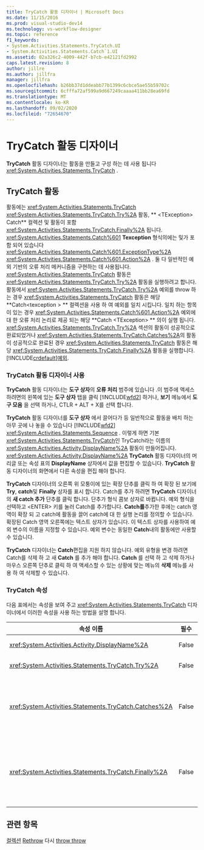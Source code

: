 ```yaml
---
title: TryCatch 활동 디자이너 | Microsoft Docs
ms.date: 11/15/2016
ms.prod: visual-studio-dev14
ms.technology: vs-workflow-designer
ms.topic: reference
f1_keywords:
- System.Activities.Statements.TryCatch.UI
- System.Activities.Statements.Catch`1.UI
ms.assetid: 02a326c2-4009-442f-b7cb-e42121fd2992
caps.latest.revision: 8
author: jillre
ms.author: jillfra
manager: jillfra
ms.openlocfilehash: b26bb37d1ddeabb77b1399c6cbce5ae55b59702c
ms.sourcegitcommit: 6cfffa72af599a9d667249caaaa411bb28ea69fd
ms.translationtype: MT
ms.contentlocale: ko-KR
ms.lasthandoff: 09/02/2020
ms.locfileid: "72654670"
---
```

# <a name="trycatch-activity-designer"></a>TryCatch 활동 디자이너
**TryCatch** 활동 디자이너는 활동을 만들고 구성 하는 데 사용 됩니다 <xref:System.Activities.Statements.TryCatch> .

## <a name="the-trycatch-activity"></a>TryCatch 활동
 활동에는 <xref:System.Activities.Statements.TryCatch> <xref:System.Activities.Statements.TryCatch.Try%2A> 활동, ** \<TException> Catch** 컬렉션 및 활동이 포함 <xref:System.Activities.Statements.TryCatch.Finally%2A> 됩니다. <xref:System.Activities.Statements.Catch%601> **Texception** 형식의에는 및가 포함 되어 있습니다 <xref:System.Activities.Statements.Catch%601.ExceptionType%2A> <xref:System.Activities.Statements.Catch%601.Action%2A> . 둘 다 일반적인 예외 기반의 오류 처리 메커니즘을 구현하는 데 사용됩니다. <xref:System.Activities.Statements.TryCatch> 활동은 <xref:System.Activities.Statements.TryCatch.Try%2A> 활동을 실행하려고 합니다. 활동에서 <xref:System.Activities.Statements.TryCatch.Try%2A> 예외를 throw 하는 경우 <xref:System.Activities.Statements.TryCatch> 활동은 해당 **Catch<texception \> ** 컬렉션을 사용 하 여 예외를 일치 시킵니다. 일치 하는 항목이 있는 경우 <xref:System.Activities.Statements.Catch%601.Action%2A> 예외에 대 한 오류 처리 논리로 제공 되는 해당 **Catch \<TException> ** 의이 실행 됩니다. <xref:System.Activities.Statements.TryCatch.Try%2A> 섹션의 활동이 성공적으로 완료되었거나 <xref:System.Activities.Statements.TryCatch.Catches%2A>의 활동이 성공적으로 완료된 경우 <xref:System.Activities.Statements.TryCatch> 활동은 해당 <xref:System.Activities.Statements.TryCatch.Finally%2A> 활동을 실행합니다. [!INCLUDE[crdefault](../includes/crdefault-md.md)][예외](https://msdn.microsoft.com/library/065205cc-52dd-4f30-9578-b17d8d113136).

### <a name="using-the-trycatch-activity-designer"></a>TryCatch 활동 디자이너 사용
 **TryCatch** 활동 디자이너는 **도구 상자**의 **오류 처리** 범주에 있습니다 .이 범주에 액세스 하려면의 왼쪽에 있는 **도구 상자** 탭을 클릭 [!INCLUDE[wfd2](../includes/wfd2-md.md)] 하거나, **보기** 메뉴에서 **도구 모음** 을 선택 하거나, CTLR + ALT + X를 선택 합니다.

 **TryCatch** 활동 디자이너를 **도구 상자** 에서 끌어다가 등 일반적으로 활동을 배치 하는 아무 곳에 나 놓을 수 있습니다 [!INCLUDE[wfd2](../includes/wfd2-md.md)] <xref:System.Activities.Statements.Sequence> . 이렇게 하면 기본 <xref:System.Activities.Statements.TryCatch>인 TryCatch라는 이름의 <xref:System.Activities.Activity.DisplayName%2A> 활동이 만들어집니다. <xref:System.Activities.Activity.DisplayName%2A> **TryCatch** 활동 디자이너의 머리글 또는 속성 표의 **DisplayName** 상자에서 값을 편집할 수 있습니다. **TryCatch** 활동 디자이너의 화면에서 다른 속성을 편집 해야 합니다.

 **TryCatch** 디자이너의 오른쪽 위 모퉁이에 있는 확장 단추를 클릭 하 여 확장 된 보기에 **Try**, **catch**및 **Finally** 상자를 표시 합니다. Catch를 추가 하려면 **TryCatch** 디자이너의 **새 catch 추가** 단추를 클릭 합니다. 단추가 형식 콤보 상자로 바뀝니다. 예외 형식을 선택하고 &lt;ENTER&gt; 키를 눌러 Catch를 추가합니다. **Catch를**추가한 후에는 catch 영역이 확장 되 고 catch에 활동을 끌어 catch에 대 한 실행 논리를 정의할 수 있습니다. 확장된 Catch 영역 오른쪽에는 텍스트 상자가 있습니다. 이 텍스트 상자를 사용하여 예외 변수의 이름을 지정할 수 있습니다. 예외 변수는 동일한 **Catch**내의 활동에만 사용할 수 있습니다.

 **TryCatch** 디자이너는 **Catch**편집을 지원 하지 않습니다. 예외 유형을 변경 하려면 Catch를 삭제 하 고 새 **Catch** 를 추가 해야 합니다. **Catch** 를 선택 하 고 삭제 하거나 마우스 오른쪽 단추로 클릭 하 여 액세스할 수 있는 상황에 맞는 메뉴의 **삭제** 메뉴를 사용 하 여 삭제할 수 있습니다.

### <a name="the-trycatch-properties"></a>TryCatch 속성
 다음 표에서는 속성을 보여 주고 <xref:System.Activities.Statements.TryCatch> 디자이너에서 이러한 속성을 사용 하는 방법을 설명 합니다.

|속성 이름|필수|사용량|
|-------------------|--------------|-----------|
|<xref:System.Activities.Activity.DisplayName%2A>|False|<xref:System.Activities.Statements.TryCatch> 활동의 선택적 이름을 지정합니다. 기본 TryCatch입니다.|
|<xref:System.Activities.Statements.TryCatch.Try%2A>|False|<xref:System.Activities.Statements.TryCatch>가 실행될 때 처음으로 실행되는 동작입니다.|
|<xref:System.Activities.Statements.TryCatch.Catches%2A>|False|활동에서 예외를 throw 할 때 확인할 **Catch** 요소의 컬렉션입니다 <xref:System.Activities.Statements.TryCatch.Try%2A> .<br /><br /> <xref:System.Activities.Statements.TryCatch.Catches%2A>에 하나 이상의 활동을 추가하거나 <xref:System.Activities.Statements.TryCatch.Finally%2A> 블록에 활동을 추가해야 합니다.|
|<xref:System.Activities.Statements.TryCatch.Finally%2A>|False|<xref:System.Activities.Statements.TryCatch.Try%2A> 및 <xref:System.Activities.Statements.TryCatch.Catches%2A> 컬렉션의 필요한 모든 활동이 실행 완료될 때 실행할 작업입니다.<br /><br /> <xref:System.Activities.Statements.TryCatch.Catches%2A>에 하나 이상의 활동을 추가하거나 <xref:System.Activities.Statements.TryCatch.Finally%2A> 블록에 활동을 추가해야 합니다.|

## <a name="see-also"></a>관련 항목
 [컬렉션](../workflow-designer/collection-activity-designers.md) [Rethrow](../workflow-designer/rethrow-activity-designer.md) 다시 [throw throw](../workflow-designer/throw-activity-designer.md)